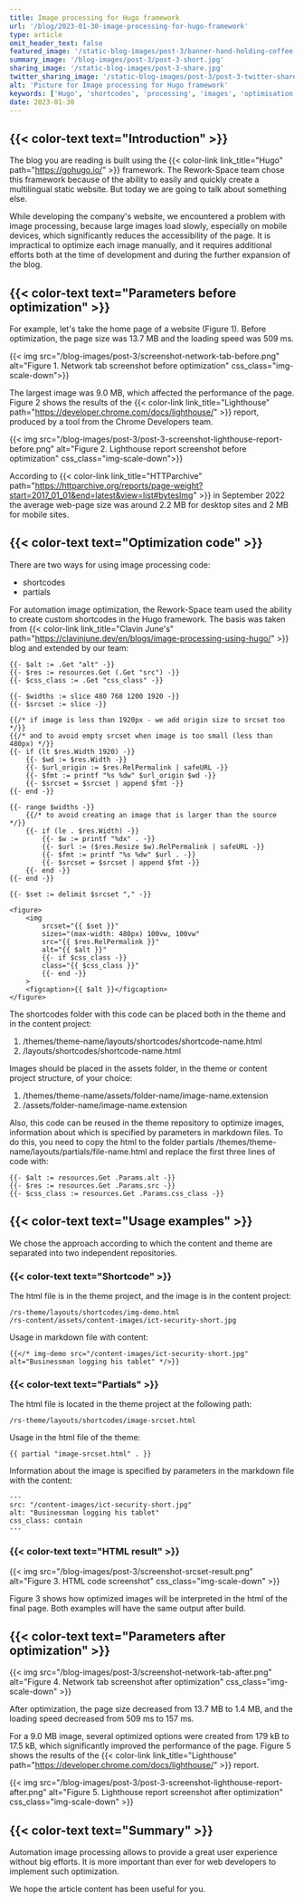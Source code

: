 ```yaml
---
title: Image processing for Hugo framework
url: '/blog/2023-01-30-image-processing-for-hugo-framework'
type: article
omit_header_text: false
featured_image: '/static-blog-images/post-3/banner-hand-holding-coffee-cup-with-may-photograph-table.jpg'
summary_image: '/blog-images/post-3/post-3-short.jpg'
sharing_image: '/static-blog-images/post-3-share.jpg'
twitter_sharing_image: '/static-blog-images/post-3/post-3-twitter-share.jpg'
alt: 'Picture for Image processing for Hugo framework'
keywords: ['Hugo', 'shortcodes', 'processing', 'images', 'optimisation', 'srcset']
date: 2023-01-30
---
```


## {{< color-text text="Introduction" >}}

The blog you are reading is built using the 
{{< color-link link_title="Hugo" path="https://gohugo.io/" >}} framework.
The Rework-Space team chose this framework because of the ability to easily and quickly create a multilingual static 
website. But today we are going to talk about something else.

While developing the company's website, we encountered a problem with image processing, because large images load 
slowly, especially on mobile devices, which significantly reduces the accessibility of the page. It is impractical 
to optimize each image manually, and it requires additional efforts both at the time of development and during the further 
expansion of the blog.

## {{< color-text text="Parameters before optimization" >}}

For example, let's take the home page of a website (Figure 1). Before optimization, the page size was 13.7 MB and 
the loading speed was 509 ms.

{{< img src="/blog-images/post-3/screenshot-network-tab-before.png" alt="Figure 1. Network tab screenshot before optimization" css_class="img-scale-down">}}

The largest image was 9.0 MB, which affected the performance of the page. Figure 2 shows the results of the 
{{< color-link link_title="Lighthouse" path="https://developer.chrome.com/docs/lighthouse/" >}} report, produced by 
a tool from the Chrome Developers team.

{{< img src="/blog-images/post-3/post-3-screenshot-lighthouse-report-before.png" alt="Figure 2. Lighthouse report screenshot before optimization" css_class="img-scale-down">}}

According to
{{< color-link link_title="HTTParchive" path="https://httparchive.org/reports/page-weight?start=2017_01_01&end=latest&view=list#bytesImg" >}}
in September 2022 the average web-page size was around 2.2 MB for desktop sites and 2 MB for mobile sites.

## {{< color-text text="Optimization code" >}}

There are two ways for using image processing code:
- shortcodes
- partials

For automation image optimization, the Rework-Space team used the ability to create custom shortcodes in the Hugo 
framework. The basis was taken from 
{{< color-link link_title="Clavin June's" path="https://clavinjune.dev/en/blogs/image-processing-using-hugo/" >}}
blog and extended by our team:

```
{{- $alt := .Get "alt" -}}
{{- $res := resources.Get (.Get "src") -}}
{{- $css_class := .Get "css_class" -}}

{{- $widths := slice 480 768 1200 1920 -}}
{{- $srcset := slice -}}

{{/* if image is less than 1920px - we add origin size to srcset too */}}
{{/* and to avoid empty srcset when image is too small (less than 480px) */}}
{{- if (lt $res.Width 1920) -}}
    {{- $wd := $res.Width -}}
    {{- $url_origin := $res.RelPermalink | safeURL -}}
    {{- $fmt := printf "%s %dw" $url_origin $wd -}}
    {{- $srcset = $srcset | append $fmt -}}
{{- end -}}

{{- range $widths -}}
    {{/* to avoid creating an image that is larger than the source */}}
    {{- if (le . $res.Width) -}}
        {{- $w := printf "%dx" . -}}
        {{- $url := ($res.Resize $w).RelPermalink | safeURL -}}
        {{- $fmt := printf "%s %dw" $url . -}}
        {{- $srcset = $srcset | append $fmt -}}
    {{- end -}}
{{- end -}}

{{- $set := delimit $srcset "," -}}

<figure>
    <img
        srcset="{{ $set }}"
        sizes="(max-width: 480px) 100vw, 100vw"
        src="{{ $res.RelPermalink }}"
        alt="{{ $alt }}"
        {{- if $css_class -}}
        class="{{ $css_class }}"
        {{- end -}}
    >
    <figcaption>{{ $alt }}</figcaption>
</figure>
```

The shortcodes folder with this code can be placed both in the theme and in the content project:
1. /themes/theme-name/layouts/shortcodes/shortcode-name.html
2. /layouts/shortcodes/shortcode-name.html

Images should be placed in the assets folder, in the theme or content project structure, of your choice:
1. /themes/theme-name/assets/folder-name/image-name.extension
2. /assets/folder-name/image-name.extension

Also, this code can be reused in the theme repository to optimize images, information about which is specified by 
parameters in markdown files. To do this, you need to copy the html to the folder partials 
/themes/theme-name/layouts/partials/file-name.html and replace the first three lines of code with:

```
{{- $alt := resources.Get .Params.alt -}}
{{- $res := resources.Get .Params.src -}}
{{- $css_class := resources.Get .Params.css_class -}}
```

## {{< color-text text="Usage examples" >}}

We chose the approach according to which the content and theme are separated into two independent repositories.

### {{< color-text text="Shortcode" >}}

The html file is in the theme project, and the image is in the content project:
```
/rs-theme/layouts/shortcodes/img-demo.html
/rs-content/assets/content-images/ict-security-short.jpg
```

Usage in markdown file with content:
```
{{</* img-demo src="/content-images/ict-security-short.jpg" alt="Businessman logging his tablet" */>}}
```

### {{< color-text text="Partials" >}}

The html file is located in the theme project at the following path:
```
/rs-theme/layouts/shortcodes/image-srcset.html
```

Usage in the html file of the theme:
```
{{ partial "image-srcset.html" . }}
```

Information about the image is specified by parameters in the markdown file with the content:
```
---
src: "/content-images/ict-security-short.jpg"
alt: "Businessman logging his tablet"
css_class: contain
---
```

### {{< color-text text="HTML result" >}}

{{< img src="/blog-images/post-3/screenshot-srcset-result.png" alt="Figure 3. HTML code screenshot" css_class="img-scale-down" >}}

Figure 3 shows how optimized images will be interpreted in the html of the final page. Both examples will have the same 
output after build.

## {{< color-text text="Parameters after optimization" >}}

{{< img src="/blog-images/post-3/screenshot-network-tab-after.png" alt="Figure 4. Network tab screenshot after optimization" css_class="img-scale-down" >}}

After optimization, the page size decreased from 13.7 MB to 1.4 MB, and the loading speed decreased from 509 ms to 157 ms.

For a 9.0 MB image, several optimized options were created from 179 kB to 17.5 kB, which significantly improved 
the performance of the page. Figure 5 shows the results of the
{{< color-link link_title="Lighthouse" path="https://developer.chrome.com/docs/lighthouse/" >}} report.

{{< img src="/blog-images/post-3/post-3-screenshot-lighthouse-report-after.png" alt="Figure 5. Lighthouse report screenshot after optimization" css_class="img-scale-down" >}}

## {{< color-text text="Summary" >}}

Automation image processing allows to provide a great user experience without big efforts. It is more important than ever 
for web developers to implement such optimization.

We hope the article content has been useful for you.
